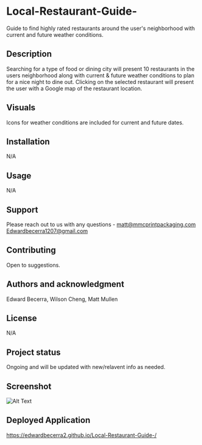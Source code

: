 # Local-Restaurant-Guide-
Guide to find highly rated restaurants around the user's neighborhood with current and future weather conditions.

## Description
Searching for a type of food or dining city will present 10 restaurants in the users neighborhood along with current & future weather conditions to plan for a nice night to dine out.  Clicking on the selected restaurant will present the user with a Google map of the restaurant location.

## Visuals
Icons for weather conditions are included for current and future dates.

## Installation
N/A

## Usage
N/A

## Support
Please reach out to us with any questions -
matt@mmcprintpackaging.com
Edwardbecerra1207@gmail.com


## Contributing
Open to suggestions.

## Authors and acknowledgment
Edward Becerra, Wilson Cheng, Matt Mullen

## License
N/A

## Project status
Ongoing and will be updated with new/relavent info as needed.

## Screenshot 
![Alt Text](<Images/Screenshot 2023-12-10 at 12.08.34 PM.png>)

## Deployed Application 
https://edwardbecerra2.github.io/Local-Restaurant-Guide-/
